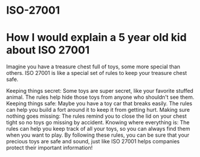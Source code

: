 # ISO-27001

# How I would explain a 5 year old kid about ISO 27001

Imagine you have a treasure chest full of toys, some more special than others. ISO 27001 is like a special set of rules to keep your treasure chest safe.

Keeping things secret: Some toys are super secret, like your favorite stuffed animal. The rules help hide those toys from anyone who shouldn't see them.
Keeping things safe: Maybe you have a toy car that breaks easily. The rules can help you build a fort around it to keep it from getting hurt.
Making sure nothing goes missing: The rules remind you to close the lid on your chest tight so no toys go missing by accident.
Knowing where everything is: The rules can help you keep track of all your toys, so you can always find them when you want to play.
By following these rules, you can be sure that your precious toys are safe and sound, just like ISO 27001 helps companies protect their important information!

